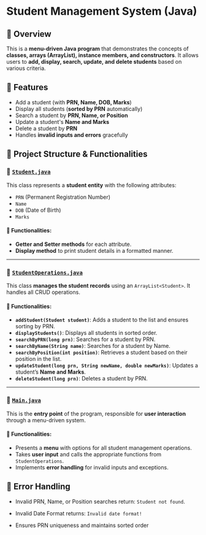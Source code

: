 # Student Management System (Java)

## 📌 Overview
This is a **menu-driven Java program** that demonstrates the concepts of **classes, arrays (ArrayList), instance members, and constructors**. It allows users to **add, display, search, update, and delete students** based on various criteria.

## 🚀 Features
- Add a student (with **PRN, Name, DOB, Marks**)
- Display all students (**sorted by PRN** automatically)
- Search a student by **PRN, Name, or Position**
- Update a student's **Name and Marks**
- Delete a student by **PRN**
- Handles **invalid inputs and errors** gracefully

## 📂 Project Structure & Functionalities

### 📌 [`Student.java`](Student.java)
This class represents a **student entity** with the following attributes:
- `PRN` (Permanent Registration Number)
- `Name`
- `DOB` (Date of Birth)
- `Marks`

#### 🔹 Functionalities:
- **Getter and Setter methods** for each attribute.
- **Display method** to print student details in a formatted manner.

---

### 📌 [`StudentOperations.java`](StudentOperations.java)
This class **manages the student records** using an `ArrayList<Student>`. It handles all CRUD operations.

#### 🔹 Functionalities:
- **`addStudent(Student student)`**: Adds a student to the list and ensures sorting by PRN.
- **`displayStudents()`**: Displays all students in sorted order.
- **`searchByPRN(long prn)`**: Searches for a student by PRN.
- **`searchByName(String name)`**: Searches for a student by Name.
- **`searchByPosition(int position)`**: Retrieves a student based on their position in the list.
- **`updateStudent(long prn, String newName, double newMarks)`**: Updates a student’s **Name and Marks**.
- **`deleteStudent(long prn)`**: Deletes a student by PRN.

---

### 📌 [`Main.java`](Main.java)
This is the **entry point** of the program, responsible for **user interaction** through a menu-driven system.

#### 🔹 Functionalities:
- Presents a **menu** with options for all student management operations.
- Takes **user input** and calls the appropriate functions from `StudentOperations`.
- Implements **error handling** for invalid inputs and exceptions.



## 🛑 Error Handling

- Invalid PRN, Name, or Position searches return: `Student not found`.

- Invalid Date Format returns: `Invalid date format!`

- Ensures PRN uniqueness and maintains sorted order
